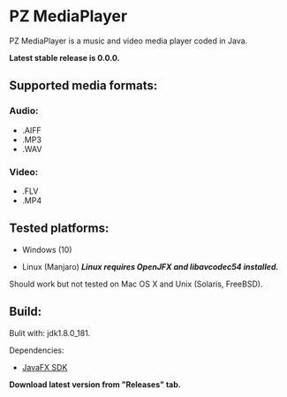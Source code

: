 # PZ MediaPlayer

PZ MediaPlayer is a music and video media player coded in Java.

**Latest stable release is 0.0.0.**

## Supported media formats:
### Audio:
* .AIFF
* .MP3
* .WAV

### Video:
* .FLV
* .MP4


## Tested platforms:

* Windows (10)

* Linux (Manjaro) _**Linux requires OpenJFX and libavcodec54 installed.**_

Should work but not tested on Mac OS X and Unix (Solaris, FreeBSD).


## Build:
Bulit with: jdk1.8.0_181.

Dependencies:

* [JavaFX SDK](http://www.oracle.com/technetwork/java/javafx/install-javafx-sdk-1-2-139156.html)

**Download latest version from "Releases" tab.**
